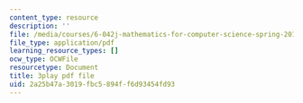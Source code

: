 ```yaml
---
content_type: resource
description: ''
file: /media/courses/6-042j-mathematics-for-computer-science-spring-2015/2a25b47a3019fbc5894ff6d93454fd93_hVerxuP4cFg.pdf
file_type: application/pdf
learning_resource_types: []
ocw_type: OCWFile
resourcetype: Document
title: 3play pdf file
uid: 2a25b47a-3019-fbc5-894f-f6d93454fd93
---
```

